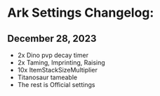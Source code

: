 # Ark Settings Changelog:

## December 28, 2023

- 2x Dino pvp decay timer
- 2x Taming, Imprinting, Raising
- 10x ItemStackSizeMultiplier
- Titanosaur tameable
- The rest is Official settings
